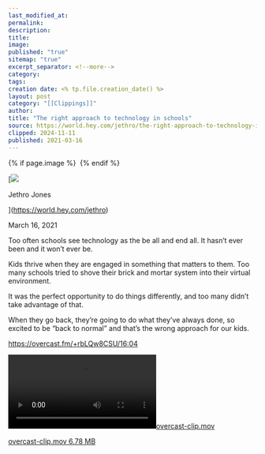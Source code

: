 ```yaml
---
last_modified_at: 
permalink: 
description: 
title: 
image: 
published: "true"
sitemap: "true"
excerpt_separator: <!--more-->
category: 
tags: 
creation date: <% tp.file.creation_date() %>
layout: post
category: "[[Clippings]]"
author: 
title: "The right approach to technology in schools"
source: https://world.hey.com/jethro/the-right-approach-to-technology-in-schools-7d47aefa
clipped: 2024-11-11
published: 2021-03-16
---
```



{% if page.image %} <img src="{{ page.image }}" alt=""> {% endif %}

[![](https://world.hey.com/jethro/avatar-40bd048fb7cc6850d42ef0957b5f0c498bfea84d)

Jethro Jones

](https://world.hey.com/jethro)

March 16, 2021

Too often schools see technology as the be all and end all. It hasn’t ever been and it won’t ever be.

Kids thrive when they are engaged in something that matters to them. Too many schools tried to shove their brick and mortar system into their virtual environment.

It was the perfect opportunity to do things differently, and too many didn’t take advantage of that.

When they go back, they’re going to do what they’ve always done, so excited to be “back to normal” and that’s the wrong approach for our kids. 

[https://overcast.fm/+rbLQw8CSU/16:04  
](https://overcast.fm/+rbLQw8CSU/16:04)

 [![overcast-clip.mov](https://world.hey.com/jethro/7d47aefa/representations/eyJfcmFpbHMiOnsibWVzc2FnZSI6IkJBaHBCRWJFRnhNPSIsImV4cCI6bnVsbCwicHVyIjoiYmxvYl9pZCJ9fQ==--f48f14d0ed55e59a8e0ce3448bbe8cff88890fe6/eyJfcmFpbHMiOnsibWVzc2FnZSI6IkJBaDdDVG9VY21WemFYcGxYM1J2WDJ4cGJXbDBXd2RwQW9BSGFRSUFCVG9NY1hWaGJHbDBlV2xMT2d0c2IyRmtaWEo3QmpvSmNHRm5aVEE2RFdOdllXeGxjMk5sVkE9PSIsImV4cCI6bnVsbCwicHVyIjoidmFyaWF0aW9uIn19--552b5939a8b702dbb2d9788b69ef8952d26fb559/overcast-clip.mov)](https://world.hey.com/jethro/7d47aefa/blobs/eyJfcmFpbHMiOnsibWVzc2FnZSI6IkJBaHBCRWJFRnhNPSIsImV4cCI6bnVsbCwicHVyIjoiYmxvYl9pZCJ9fQ==--f48f14d0ed55e59a8e0ce3448bbe8cff88890fe6/overcast-clip.mov?disposition=attachment "Download overcast-clip.mov") 

[overcast-clip.mov 6.78 MB](https://world.hey.com/jethro/7d47aefa/blobs/eyJfcmFpbHMiOnsibWVzc2FnZSI6IkJBaHBCRWJFRnhNPSIsImV4cCI6bnVsbCwicHVyIjoiYmxvYl9pZCJ9fQ==--f48f14d0ed55e59a8e0ce3448bbe8cff88890fe6/overcast-clip.mov?disposition=attachment "Download overcast-clip.mov")